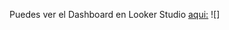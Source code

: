 Puedes ver el Dashboard en Looker Studio [aqui:](https://lookerstudio.google.com/s/hnkC1O1JAa0)
![]
